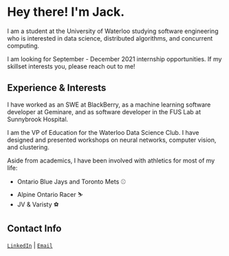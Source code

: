 # Hey there! I'm **Jack**.

I am a student at the University of Waterloo studying software engineering who is interested in data science, distributed algorithms, and concurrent computing.

I am looking for September - December 2021 internship opportunities. If my skillset interests you, please reach out to me!

## Experience & Interests

I have worked as an SWE at BlackBerry, as a machine learning software developer at Geminare, and as software developer in the FUS Lab at Sunnybrook Hospital.

I am the VP of Education for the Waterloo Data Science Club. I have designed and presented workshops on neural networks, computer vision, and clustering. 

Aside from academics, I have been involved with athletics for most of my life: 
- Ontario Blue Jays and Toronto Mets ⚾
- Alpine Ontario Racer ⛷️
- JV & Varisty ⚽

## Contact Info 

<code>[LinkedIn](https://www.linkedin.com/in/jack-douglas-910896150/)</code> | <code>[Email](mailto:jack.douglas@uwaterloo.ca)</code>

<!--
**J-Douglas/J-Douglas** is a ✨ _special_ ✨ repository because its `README.md` (this file) appears on your GitHub profile.

Here are some ideas to get you started:

- 🔭 I’m currently working on ...
- 🌱 I’m currently learning ...
- 👯 I’m looking to collaborate on ...
- 🤔 I’m looking for help with ...
- 💬 Ask me about ...
- 📫 How to reach me: ...
- 😄 Pronouns: ...
- ⚡ Fun fact: ...
-->
